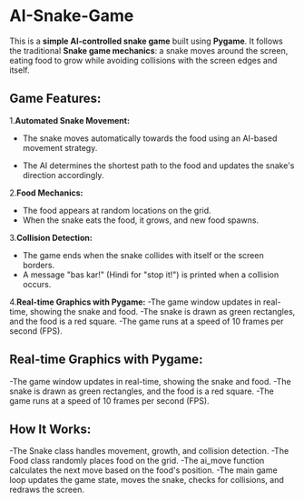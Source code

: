 # AI-Snake-Game
This is a **simple AI-controlled snake game** built using **Pygame**. It follows the traditional **Snake game mechanics**: a snake moves around the screen, eating food to grow while avoiding collisions with the screen edges and itself.

## Game Features:
1.**Automated Snake Movement:**

- The snake moves automatically towards the food using an AI-based movement strategy.
  
- The AI determines the shortest path to the food and updates the snake's direction accordingly.
  
2.**Food Mechanics:**
- The food appears at random locations on the grid.
- When the snake eats the food, it grows, and new food spawns.

3.**Collision Detection:**
- The game ends when the snake collides with itself or the screen borders.
- A message "bas kar!" (Hindi for "stop it!") is printed when a collision occurs.

4.**Real-time Graphics with Pygame:**
-The game window updates in real-time, showing the snake and food.
-The snake is drawn as green rectangles, and the food is a red square.
-The game runs at a speed of 10 frames per second (FPS).

## Real-time Graphics with Pygame:
-The game window updates in real-time, showing the snake and food.
-The snake is drawn as green rectangles, and the food is a red square.
-The game runs at a speed of 10 frames per second (FPS).

## How It Works:
-The Snake class handles movement, growth, and collision detection.
-The Food class randomly places food on the grid.
-The ai_move function calculates the next move based on the food's position.
-The main game loop updates the game state, moves the snake, checks for collisions, and redraws the screen.
